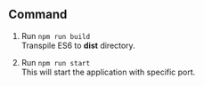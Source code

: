 ## Command

1. Run `npm run build`  
   Transpile ES6 to **dist** directory.

2. Run `npm run start`  
   This will start the application with specific port.
